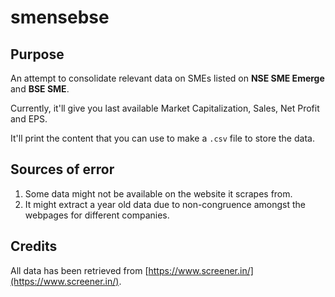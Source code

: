 # smensebse

## Purpose

An attempt to consolidate relevant data on SMEs listed on **NSE SME Emerge** and **BSE SME**.

Currently, it'll give you last available Market Capitalization, Sales, Net Profit and EPS.

It'll print the content that you can use to make a ```.csv``` file to store the data.

## Sources of error
1. Some data might not be available on the website it scrapes from.
2. It might extract a year old data due to non-congruence amongst the webpages for different companies.

## Credits

All data has been retrieved from [https://www.screener.in/](https://www.screener.in/).
